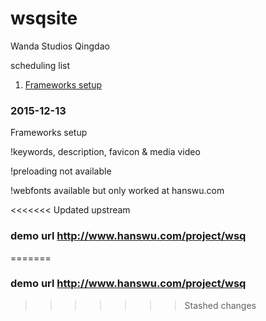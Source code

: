 # wsqsite
Wanda Studios Qingdao

scheduling list

1. [Frameworks setup](#2015-12-13)

### 2015-12-13

Frameworks setup

!keywords, description, favicon & media video

!preloading not available

!webfonts available but only worked at hanswu.com


<<<<<<< Updated upstream
### demo url http://www.hanswu.com/project/wsq
=======
### demo url http://www.hanswu.com/project/wsq
>>>>>>> Stashed changes
